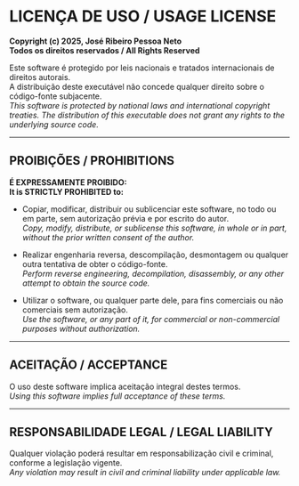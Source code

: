 # LICENÇA DE USO / USAGE LICENSE

**Copyright (c) 2025, José Ribeiro Pessoa Neto**  
**Todos os direitos reservados / All Rights Reserved**

Este software é protegido por leis nacionais e tratados internacionais de direitos autorais.  
A distribuição deste executável não concede qualquer direito sobre o código-fonte subjacente.  
*This software is protected by national laws and international copyright treaties.* 
*The distribution of this executable does not grant any rights to the underlying source code.*

---

## PROIBIÇÕES / PROHIBITIONS

**É EXPRESSAMENTE PROIBIDO:**  
**It is STRICTLY PROHIBITED to:**

- Copiar, modificar, distribuir ou sublicenciar este software, no todo ou em parte, sem autorização prévia e por escrito do autor.  
  *Copy, modify, distribute, or sublicense this software, in whole or in part, without the prior written consent of the author.*

- Realizar engenharia reversa, descompilação, desmontagem ou qualquer outra tentativa de obter o código-fonte.  
  *Perform reverse engineering, decompilation, disassembly, or any other attempt to obtain the source code.*

- Utilizar o software, ou qualquer parte dele, para fins comerciais ou não comerciais sem autorização.  
  *Use the software, or any part of it, for commercial or non-commercial purposes without authorization.*

---

## ACEITAÇÃO / ACCEPTANCE

O uso deste software implica aceitação integral destes termos.  
*Using this software implies full acceptance of these terms.*

---

## RESPONSABILIDADE LEGAL / LEGAL LIABILITY

Qualquer violação poderá resultar em responsabilização civil e criminal, conforme a legislação vigente.  
*Any violation may result in civil and criminal liability under applicable law.*
